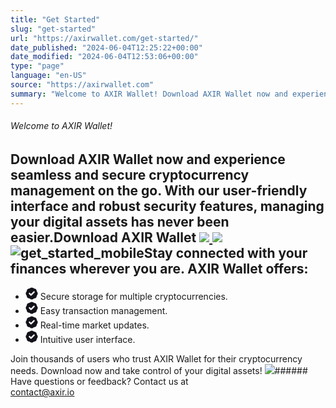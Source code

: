 ```yaml
---
title: "Get Started"
slug: "get-started"
url: "https://axirwallet.com/get-started/"
date_published: "2024-06-04T12:25:22+00:00"
date_modified: "2024-06-04T12:53:06+00:00"
type: "page"
language: "en-US"
source: "https://axirwallet.com"
summary: "Welcome to AXIR Wallet! Download AXIR Wallet now and experience seamless and secure cryptocurrency management on the go. With our user-friendly interface and robust security features, managing your digital assets has never been easier.Download AXIR Wallet Stay connected with your finances wherever you are. AXIR Wallet offers: Secure storage for multiple cryptocurrencies. Easy transaction management. Real-time market updates. Intuitive user interface. Join thousands of users who trust AXIR Wallet for their cryptocurrency needs. Download now and take control of your digital assets! Have questions or feedback? Contact us at contact@axir.io"
---
```


###### Welcome to AXIR Wallet!

 Download AXIR Wallet now and experience seamless and secure cryptocurrency management on the go. With our user-friendly interface and robust security features, managing your digital assets has never been easier.Download AXIR Wallet [ ![](https://axirwallet.com/wp-content/uploads/home-01-app.svg) ](https://apps.apple.com/us/app/axir-wallet/id6449461116) [ ![](https://axirwallet.com/wp-content/uploads/paly-stor-01.svg) ](https://play.google.com/store/apps/details?id=com.axir.axrwallet&pcampaignid=web_share) ![get_started_mobile](https://axirwallet.com/wp-content/uploads/elementor/thumbs/get_started_mobile-qp5xa8t0vrf498v6xvt55tbpuk9a1mys7uyb989bh0.png "get_started_mobile")Stay connected with your finances wherever you are. AXIR Wallet offers:
-----------------------------------------------------------------------

- <svg fill="none" height="20" viewbox="0 0 20 20" width="20" xmlns="http://www.w3.org/2000/svg"><path clip-rule="evenodd" d="M5.52081 2.14595C6.29249 2.08437 7.02508 1.78092 7.61428 1.2788C8.98925 0.107067 11.0115 0.107067 12.3865 1.2788C12.9757 1.78092 13.7083 2.08437 14.48 2.14595C16.2808 2.28965 17.7107 3.71963 17.8544 5.52042C17.916 6.2921 18.2195 7.02469 18.7216 7.61389C19.8933 8.98886 19.8933 11.0111 18.7216 12.3861C18.2195 12.9753 17.916 13.7079 17.8544 14.4796C17.7107 16.2804 16.2808 17.7104 14.48 17.8541C13.7083 17.9156 12.9757 18.2191 12.3865 18.7212C11.0115 19.8929 8.98925 19.8929 7.61428 18.7212C7.02508 18.2191 6.29249 17.9156 5.52081 17.8541C3.72002 17.7104 2.29004 16.2804 2.14634 14.4796C2.08476 13.7079 1.78131 12.9753 1.27919 12.3861C0.107456 11.0111 0.107456 8.98886 1.27919 7.61389C1.78131 7.02469 2.08476 6.2921 2.14634 5.52042C2.29004 3.71963 3.72002 2.28965 5.52081 2.14595ZM14.4489 8.44853C14.9175 7.9799 14.9175 7.2201 14.4489 6.75147C13.9803 6.28284 13.2205 6.28284 12.7519 6.75147L8.80039 10.7029L7.24892 9.15147C6.78029 8.68284 6.02049 8.68284 5.55186 9.15147C5.08323 9.6201 5.08323 10.3799 5.55186 10.8485L7.95186 13.2485C8.42049 13.7172 9.18029 13.7172 9.64892 13.2485L14.4489 8.44853Z" fill="#13111A" fill-rule="evenodd"></path></svg> Secure storage for multiple cryptocurrencies.
- <svg fill="none" height="20" viewbox="0 0 20 20" width="20" xmlns="http://www.w3.org/2000/svg"><path clip-rule="evenodd" d="M5.52081 2.14595C6.29249 2.08437 7.02508 1.78092 7.61428 1.2788C8.98925 0.107067 11.0115 0.107067 12.3865 1.2788C12.9757 1.78092 13.7083 2.08437 14.48 2.14595C16.2808 2.28965 17.7107 3.71963 17.8544 5.52042C17.916 6.2921 18.2195 7.02469 18.7216 7.61389C19.8933 8.98886 19.8933 11.0111 18.7216 12.3861C18.2195 12.9753 17.916 13.7079 17.8544 14.4796C17.7107 16.2804 16.2808 17.7104 14.48 17.8541C13.7083 17.9156 12.9757 18.2191 12.3865 18.7212C11.0115 19.8929 8.98925 19.8929 7.61428 18.7212C7.02508 18.2191 6.29249 17.9156 5.52081 17.8541C3.72002 17.7104 2.29004 16.2804 2.14634 14.4796C2.08476 13.7079 1.78131 12.9753 1.27919 12.3861C0.107456 11.0111 0.107456 8.98886 1.27919 7.61389C1.78131 7.02469 2.08476 6.2921 2.14634 5.52042C2.29004 3.71963 3.72002 2.28965 5.52081 2.14595ZM14.4489 8.44853C14.9175 7.9799 14.9175 7.2201 14.4489 6.75147C13.9803 6.28284 13.2205 6.28284 12.7519 6.75147L8.80039 10.7029L7.24892 9.15147C6.78029 8.68284 6.02049 8.68284 5.55186 9.15147C5.08323 9.6201 5.08323 10.3799 5.55186 10.8485L7.95186 13.2485C8.42049 13.7172 9.18029 13.7172 9.64892 13.2485L14.4489 8.44853Z" fill="#13111A" fill-rule="evenodd"></path></svg> Easy transaction management.
- <svg fill="none" height="20" viewbox="0 0 20 20" width="20" xmlns="http://www.w3.org/2000/svg"><path clip-rule="evenodd" d="M5.52081 2.14595C6.29249 2.08437 7.02508 1.78092 7.61428 1.2788C8.98925 0.107067 11.0115 0.107067 12.3865 1.2788C12.9757 1.78092 13.7083 2.08437 14.48 2.14595C16.2808 2.28965 17.7107 3.71963 17.8544 5.52042C17.916 6.2921 18.2195 7.02469 18.7216 7.61389C19.8933 8.98886 19.8933 11.0111 18.7216 12.3861C18.2195 12.9753 17.916 13.7079 17.8544 14.4796C17.7107 16.2804 16.2808 17.7104 14.48 17.8541C13.7083 17.9156 12.9757 18.2191 12.3865 18.7212C11.0115 19.8929 8.98925 19.8929 7.61428 18.7212C7.02508 18.2191 6.29249 17.9156 5.52081 17.8541C3.72002 17.7104 2.29004 16.2804 2.14634 14.4796C2.08476 13.7079 1.78131 12.9753 1.27919 12.3861C0.107456 11.0111 0.107456 8.98886 1.27919 7.61389C1.78131 7.02469 2.08476 6.2921 2.14634 5.52042C2.29004 3.71963 3.72002 2.28965 5.52081 2.14595ZM14.4489 8.44853C14.9175 7.9799 14.9175 7.2201 14.4489 6.75147C13.9803 6.28284 13.2205 6.28284 12.7519 6.75147L8.80039 10.7029L7.24892 9.15147C6.78029 8.68284 6.02049 8.68284 5.55186 9.15147C5.08323 9.6201 5.08323 10.3799 5.55186 10.8485L7.95186 13.2485C8.42049 13.7172 9.18029 13.7172 9.64892 13.2485L14.4489 8.44853Z" fill="#13111A" fill-rule="evenodd"></path></svg> Real-time market updates.
- <svg fill="none" height="20" viewbox="0 0 20 20" width="20" xmlns="http://www.w3.org/2000/svg"><path clip-rule="evenodd" d="M5.52081 2.14595C6.29249 2.08437 7.02508 1.78092 7.61428 1.2788C8.98925 0.107067 11.0115 0.107067 12.3865 1.2788C12.9757 1.78092 13.7083 2.08437 14.48 2.14595C16.2808 2.28965 17.7107 3.71963 17.8544 5.52042C17.916 6.2921 18.2195 7.02469 18.7216 7.61389C19.8933 8.98886 19.8933 11.0111 18.7216 12.3861C18.2195 12.9753 17.916 13.7079 17.8544 14.4796C17.7107 16.2804 16.2808 17.7104 14.48 17.8541C13.7083 17.9156 12.9757 18.2191 12.3865 18.7212C11.0115 19.8929 8.98925 19.8929 7.61428 18.7212C7.02508 18.2191 6.29249 17.9156 5.52081 17.8541C3.72002 17.7104 2.29004 16.2804 2.14634 14.4796C2.08476 13.7079 1.78131 12.9753 1.27919 12.3861C0.107456 11.0111 0.107456 8.98886 1.27919 7.61389C1.78131 7.02469 2.08476 6.2921 2.14634 5.52042C2.29004 3.71963 3.72002 2.28965 5.52081 2.14595ZM14.4489 8.44853C14.9175 7.9799 14.9175 7.2201 14.4489 6.75147C13.9803 6.28284 13.2205 6.28284 12.7519 6.75147L8.80039 10.7029L7.24892 9.15147C6.78029 8.68284 6.02049 8.68284 5.55186 9.15147C5.08323 9.6201 5.08323 10.3799 5.55186 10.8485L7.95186 13.2485C8.42049 13.7172 9.18029 13.7172 9.64892 13.2485L14.4489 8.44853Z" fill="#13111A" fill-rule="evenodd"></path></svg> Intuitive user interface.
 
 Join thousands of users who trust AXIR Wallet for their cryptocurrency needs. Download now and take control of your digital assets! ![](https://axirwallet.com/wp-content/uploads/stay_connected-286x300.png)###### Have questions or feedback? Contact us at   
<contact@axir.io>